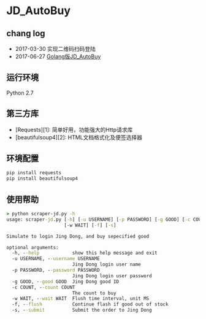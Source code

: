 # JD_AutoBuy

## chang log
+ 2017-03-30 实现二维码扫码登陆
+ 2017-06-27 [Golang版JD_AutoBuy](https://github.com/Adyzng/go-jd)



## 运行环境
Python 2.7


## 第三方库
- [Requests][1]: 简单好用，功能强大的Http请求库
- [beautifulsoup4][2]: HTML文档格式化及便签选择器



## 环境配置
``` Python
pip install requests
pip install beautifulsoup4
```

## 使用帮助
``` cmd
> python scraper-jd.py -h
usage: scraper-jd.py [-h] [-u USERNAME] [-p PASSWORD] [-g GOOD] [-c COUNT]
                     [-w WAIT] [-f] [-s]

Simulate to login Jing Dong, and buy sepecified good

optional arguments:
  -h, --help            show this help message and exit
  -u USERNAME, --username USERNAME
                        Jing Dong login user name
  -p PASSWORD, --password PASSWORD
                        Jing Dong login user password
  -g GOOD, --good GOOD  Jing Dong good ID
  -c COUNT, --count COUNT
                        The count to buy
  -w WAIT, --wait WAIT  Flush time interval, unit MS
  -f, --flush           Continue flash if good out of stock
  -s, --submit          Submit the order to Jing Dong
```
